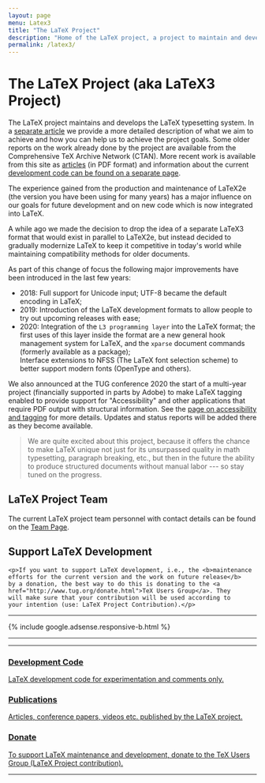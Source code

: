 ```yaml
---
layout: page
menu: Latex3
title: "The LaTeX Project"
description: "Home of the LaTeX project, a project to maintain and develop the LaTeX typesetting system."
permalink: /latex3/
---
```


# The LaTeX Project (aka LaTeX3 Project)

The LaTeX project maintains and develops the LaTeX typesetting
system. In a <a
href="{{site.baseurl}}/help/documentation/ltx3info.pdf"
target="_blank"
onclick="vgwPixelCall('51fc82f5083e42e49d51d818c781d70b');">separate
article</a> we provide a more detailed description of what we aim to
achieve and how you can help us to achieve the project goals. Some older
reports on the work already done by the project are available from the
Comprehensive TeX Archive Network (CTAN). More recent work is available from
this site as [articles]({{site.baseurl}}/publications/) (in PDF
format) and information about the current [development code can be found
on a separate page]({{site.baseurl}}/latex3/code/).

The experience gained from the production and maintenance of LaTeX2e
(the version you have been using for many years) has a major influence on our
goals for future development and on new code which is now integrated
into LaTeX.

A while ago we made the decision to drop the idea of a separate LaTeX3
format that would exist in parallel to LaTeX2e, but instead decided to gradually modernize
LaTeX to keep it competitive in today's world while maintaining
compatibility methods for older documents.

As part of this change of focus the following major improvements have
been introduced in the last few years:
+ 2018: Full support for Unicode input; UTF-8 became the default encoding
  in LaTeX;
+ 2019: Introduction of the LaTeX development formats to allow people to
   try out upcoming releases with ease;
+ 2020: Integration of the `L3 programming layer` into the LaTeX
     format; the first uses of this layer inside the format are a new general hook management system
     for LaTeX, and the `xparse` document commands (formerly available as a package);<br>
     Interface extensions to NFSS (The LaTeX font
     selection scheme) to better support modern fonts (OpenType and
     others).

We also announced at the TUG conference 2020 the start of a multi-year
project (financially supported in parts by Adobe) to make LaTeX
tagging enabled to provide support for "Accessibility" and other
applications that require PDF output with structural information.  See
the [page on accessibility and
tagging]({{site.baseurl}}/publications/indexbytopic/pdf/) for more
details. Updates and status reports will be added there as
they become available.

> We are quite excited about this project, because it offers the chance
> to make LaTeX unique not just for its unsurpassed quality in math
> typesetting, paragraph breaking, etc., but then in the future the ability to
> produce structured documents without manual labor --- so stay tuned on
> the progress.
 
<div class="row">
  <div class="col cell1of2">
    <h2>LaTeX Project Team</h2>
    <p>The current LaTeX project team personnel with contact details
    can be found on the <a href="{{ "/about/team" | prepend: site.baseurl }}">Team Page</a>.
    </p>
  </div>
  <div class="col cell1of2">
    <h2>Support LaTeX Development</h2>
    
    <p>If you want to support LaTeX development, i.e., the <b>maintenance
    efforts for the current version and the work on future release</b>
    by a donation, the best way to do this is donating to the <a
    href="http://www.tug.org/donate.html">TeX Users Group</a>. They
    will make sure that your contribution will be used according to
    your intention (use: LaTeX Project Contribution).</p>
    
  </div>
</div>

<hr>
<div class="row">{% include google.adsense.responsive-b.html %}</div><hr> 
<hr>

<div class="row teaser">
  <section class="col cell1of3">
    <a href="{{ "/latex3/code/" | prepend: site.baseurl }}">
      <h3>Development Code</h3>
      <p>LaTeX development code  for experimentation and comments only.</p>
    </a>
  </section>
  <section class="col cell1of3">
    <a href="{{ "/publications/" | prepend: site.baseurl }}">
      <h3>Publications</h3>
      <p>Articles, conference papers, videos etc. published by the LaTeX project.</p>
    </a>
  </section>
  <section class="col cell1of3">
    <a href="https://www.tug.org/donate.html">
      <h3>Donate</h3>
      <p>To support LaTeX maintenance and development, donate to the TeX Users Group (LaTeX Project contribution).</p>
    </a>
  </section>
</div>

<hr>

<img src="https://ssl-vg03.met.vgwort.de/na/79785ceeed5a46bc994c9777c7e614ce" width="1" height="1" alt="">


